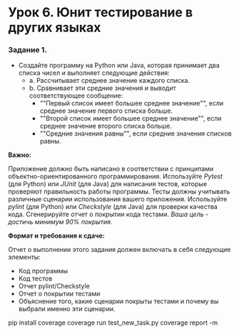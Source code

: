 # Урок 6. Юнит тестирование в других языках

### Задание 1. 
- Создайте программу на Python или Java, которая принимает два списка чисел и выполняет следующие действия:
  - a. Рассчитывает среднее значение каждого списка.
  - b. Сравнивает эти средние значения и выводит соответствующее сообщение:
    - ""Первый список имеет большее среднее значение"", если среднее значение первого списка больше.
    - ""Второй список имеет большее среднее значение"", если среднее значение второго списка больше.
    - ""Средние значения равны"", если средние значения списков равны.

**Важно:**

Приложение должно быть написано в соответствии с принципами объектно-ориентированного программирования.
Используйте *Pytest* (для Python) или *JUnit* (для Java) для написания тестов, которые проверяют правильность работы 
программы. 
Тесты должны учитывать различные сценарии использования вашего приложения.
Используйте *pylint* (для Python) или *Checkstyle* (для Java) для проверки качества кода.
Сгенерируйте отчет о покрытии кода тестами. _*Ваша цель - достичь минимум 90% покрытия.*_

**Формат и требования к сдаче:**

Отчет о выполнении этого задания должен включать в себя следующие элементы:
- Код программы
- Код тестов
- Отчет pylint/Checkstyle
- Отчет о покрытии тестами
- Объяснение того, какие сценарии покрыты тестами и почему вы выбрали именно эти сценарии.

pip install coverage
coverage run test_new_task.py
coverage report -m